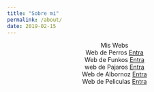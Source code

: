 ```yaml
---
title: "Sobre mi"
permalink: /about/
date: 2019-02-15
---
```


<center>Mis Webs</center>

<center> Web de Perros
<a href="https://www.crucedeperros.org" target="_blank">Entra</a></center>

<center> Web de Funkos
<a href="https://www.crucedeperros.org" target="_blank">Entra</a> </center>

<center> web de Pajaros
<a href="https://www.crucedeperros.org" target="_blank">Entra</a> </center>

<center> Web de Albornoz
<a href="https://www.crucedeperros.org" target="_blank">Entra</a> </center>

<center> Web de Peliculas
<a href="https://www.crucedeperros.org" target="_blank">Entra</a> </center>
